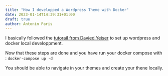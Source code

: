 ```yaml
---
title: "How I developped a Wordpress Theme with Docker" 
date: 2023-01-14T14:39:31+01:00
draft: true
author: Antonin Paris
---
```


I basically followed the [tutorail from Davied Yeiser](https://davidyeiser.com/tutorials/docker-wordpress-theme-setup) to set up wordpress and docker local developpment.

Now that these steps are done and you have run your docker compose with : `docker-compose up -d`

You should be able to navigate in your themes and create your thene locally.
